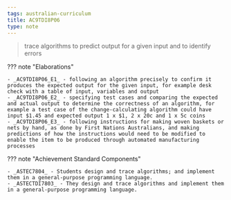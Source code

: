 ```yaml
---
tags: australian-curriculum
title: AC9TDI8P06
type: note
---
```

> trace algorithms to predict output for a given input and to identify errors

??? note "Elaborations"

	- _AC9TDI8P06_E1_ - following an algorithm precisely to confirm it produces the expected output for the given input, for example desk check with a table of input, variables and output
	- _AC9TDI8P06_E2_ - specifying test cases and comparing the expected and actual output to determine the correctness of an algorithm, for example a test case of the change-calculating algorithm could have input $1.45 and expected output 1 x $1, 2 x 20c and 1 x 5c coins
	- _AC9TDI8P06_E3_ - following instructions for making woven baskets or nets by hand, as done by First Nations Australians, and making predictions of how the instructions would need to be modified to enable the item to be produced through automated manufacturing processes
??? note "Achievement Standard Components"

	- _ASTEC7804_ - Students design and trace algorithms; and implement them in a general-purpose programming language.
	- _ASTECTDI7803_ - They design and trace algorithms and implement them in a general-purpose programming language.